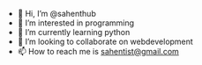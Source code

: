 - 👋 Hi, I’m @sahenthub
- 👀 I’m interested in programming
- 🌱 I’m currently learning python
- 💞️ I’m looking to collaborate on webdevelopment
- 📫 How to reach me is sahentist@gmail.com

<!---
sahenthub/sahenthub is a ✨ special ✨ repository because its `README.md` (this file) appears on your GitHub profile.
You can click the Preview link to take a look at your changes.
--->
